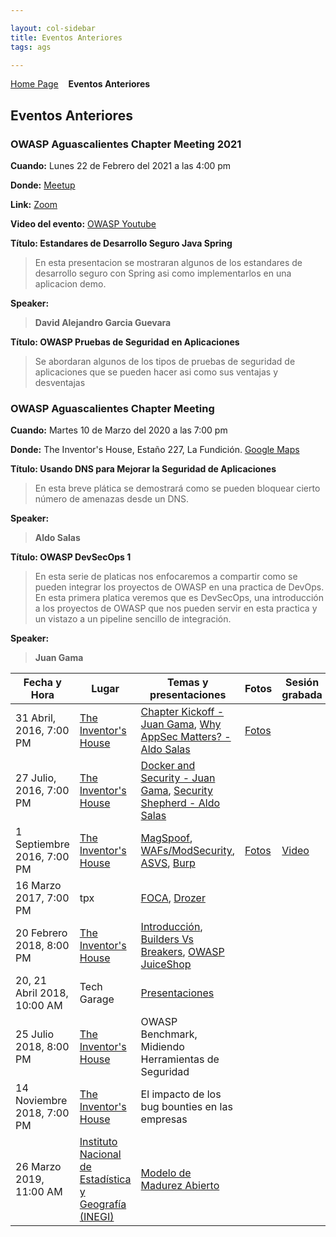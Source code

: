 ```yaml
---

layout: col-sidebar
title: Eventos Anteriores
tags: ags

---
```


[Home Page](index.md)
&nbsp;&nbsp;&nbsp;<strong>Eventos Anteriores</strong>

## Eventos Anteriores

### OWASP Aguascalientes Chapter Meeting 2021

**Cuando:** Lunes 22 de Febrero del 2021 a las 4:00 pm

**Donde:** [Meetup](https://www.meetup.com/owasp-aguascalientes-meetup-group/events/276521209/)

**Link:** [Zoom](https://us02web.zoom.us/j/81467622168?pwd=ZWhseFUzdGtEa05CcmhKV3RIM2RvUT09)

**Video del evento:** [OWASP Youtube](https://youtu.be/gVmAuZn6bIs)

**Título: Estandares de Desarrollo Seguro Java Spring** 
<blockquote> 

En esta presentacion se mostraran algunos de los estandares de desarrollo seguro con Spring asi como implementarlos en una aplicacion demo.
</blockquote>

**Speaker:** 
<blockquote>
<b>David Alejandro Garcia Guevara</b> 
</blockquote>

**Título: OWASP Pruebas de Seguridad en Aplicaciones** 
<blockquote> 

Se abordaran algunos de los tipos de pruebas de seguridad de aplicaciones que se pueden hacer asi como sus ventajas y desventajas
</blockquote>


### OWASP Aguascalientes Chapter Meeting

**Cuando:** Martes 10 de Marzo del 2020 a las 7:00 pm

**Donde:** The Inventor's House, Estaño 227, La Fundición. [Google Maps](https://www.google.com.mx/maps/place/The+Inventor's+House/@21.9008969,-102.3185788,17z/data=!3m1!4b1!4m2!3m1!1s0x8429ee8836a23da9:0x3db4cc1feb784d6d?hl=en) 

**Título: Usando DNS para Mejorar la Seguridad de Aplicaciones** 
<blockquote> 

En esta breve plática se demostrará como se pueden bloquear cierto número de amenazas desde un DNS.
</blockquote>

**Speaker:** 
<blockquote>
<b>Aldo Salas</b> 
</blockquote>

**Título: OWASP DevSecOps 1** 
<blockquote> 

En esta serie de platicas nos enfocaremos a compartir como se pueden integrar los proyectos de OWASP en una practica de DevOps. 
En esta primera platica veremos que es DevSecOps, una introducción a los proyectos de OWASP que nos pueden servir en esta practica y un vistazo a un pipeline sencillo de integración.
</blockquote>

**Speaker:** 
<blockquote>
<b>Juan Gama</b> 
</blockquote>


| Fecha y Hora | Lugar | Temas y presentaciones | Fotos | Sesión grabada |
| - | - | - | - | - |
| 31 Abril, 2016, 7:00 PM | [The Inventor's House](https://www.google.com.mx/maps/place/The+Inventor's+House/@21.9008969,-102.3185788,17z/data=!3m1!4b1!4m2!3m1!1s0x8429ee8836a23da9:0x3db4cc1feb784d6d?hl=en) | [Chapter Kickoff - Juan Gama](/www-pdf-archive/OWAS-AGS-Kickoff.pdf), [Why AppSec Matters? - Aldo Salas](/www-pdf-archive/Ags_Local_Chapter_1.pdf)  | [Fotos](https://www.facebook.com/permalink.php?story_fbid=1062744117130910&id=1052881434783845) | |
| 27 Julio, 2016, 7:00 PM | [The Inventor's House](https://www.google.com.mx/maps/place/The+Inventor's+House/@21.9008969,-102.3185788,17z/data=!3m1!4b1!4m2!3m1!1s0x8429ee8836a23da9:0x3db4cc1feb784d6d?hl=en) | [Docker and Security - Juan Gama](/www-pdf-archive/OWASP_Ags_Chapter_Meeting_02.pdf), [Security Shepherd - Aldo Salas](/www-pdf-archive/Ags_Local_Chapter_ShepHerd.pdf)  | | |
| 1 Septiembre 2016, 7:00 PM | [The Inventor's House](https://www.google.com.mx/maps/place/The+Inventor's+House/@21.9008969,-102.3185788,17z/data=!3m1!4b1!4m2!3m1!1s0x8429ee8836a23da9:0x3db4cc1feb784d6d?hl=en) | [MagSpoof](/www-pdf-archive/OWASP_AGS_MagSpoof.pdf), [WAFs/ModSecurity](/www-pdf-archive/OWASP_AGS_WAF_2016.pdf), [ASVS](/www-pdf-archive/OWASP_AGS_ASVS_2016.pdf), [Burp](/www-pdf-archive/OWASP_AGS_Burp_2016.pdf) | [Fotos](https://www.facebook.com/OWASPAguascalientes/photos/?tab=album&album_id=1187290138009640) | [Video](http://youtu.be/uVqKIsIOOb4) |
| 16 Marzo 2017, 7:00 PM  | tpx  | [FOCA](https://www.owasp.org/images/8/8b/FOCA_Owasp.pptx), [Drozer](https://www.owasp.org/images/3/36/Drozer_pentesting.pptx) | | |
| 20 Febrero 2018, 8:00 PM | [The Inventor's House](https://www.google.com.mx/maps/place/The+Inventor's+House/@21.9008969,-102.3185788,17z/data=!3m1!4b1!4m2!3m1!1s0x8429ee8836a23da9:0x3db4cc1feb784d6d?hl=en) | [Introducción](/www-pdf-archive/Ags_Local_Chapter_-_Feb_2018.pdf), [Builders Vs Breakers](/www-pdf-archive/Ags_Local_Chapter_-_Builders_vs_Breakers.pdf), [OWASP JuiceShop](/www-pdf-archive/Ags_Local_Chapter_-_JuiceShop.pdf)  | | |
| 20, 21 Abril 2018, 10:00 AM | Tech Garage  | [Presentaciones](https://drive.google.com/drive/folders/1swnY2CHWaW26qXEOpRExjJmv8GB-Es-0?usp=sharing) | | |
| 25 Julio 2018, 8:00 PM  | [The Inventor's House](https://www.google.com.mx/maps/place/The+Inventor's+House/@21.9008969,-102.3185788,17z/data=!3m1!4b1!4m2!3m1!1s0x8429ee8836a23da9:0x3db4cc1feb784d6d?hl=en) | OWASP Benchmark, Midiendo Herramientas de Seguridad  | | |
| 14 Noviembre 2018, 7:00 PM | [The Inventor's House](https://www.google.com.mx/maps/place/The+Inventor's+House/@21.9008969,-102.3185788,17z/data=!3m1!4b1!4m2!3m1!1s0x8429ee8836a23da9:0x3db4cc1feb784d6d?hl=en) | El impacto de los bug bounties en las empresas | | |
| 26 Marzo 2019, 11:00 AM  | [Instituto Nacional de Estadística y Geografía (INEGI)](https://goo.gl/maps/DDA9AQob8gVWcsBu7) | [Modelo de Madurez Abierto](/www-pdf-archive/OWASPAGS_SAMM_2019-2.pdf)  | | |

